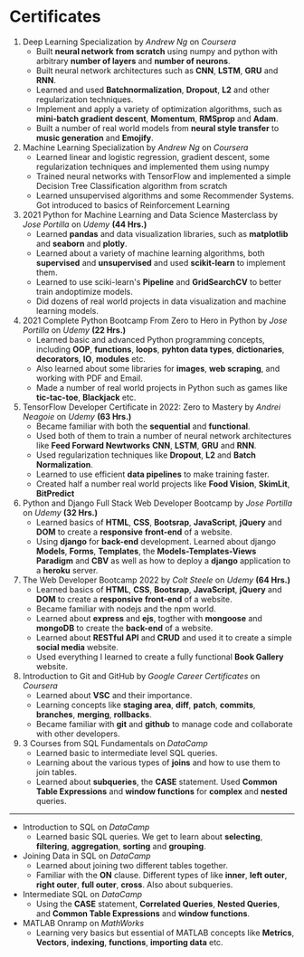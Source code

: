 # Certificates
1. Deep Learning Specialization by *Andrew Ng* on *Coursera* 
   - Built  **neural network** **from scratch** using numpy and python with arbitrary **number of layers** and **number of neurons**.
   - Built neural network architectures such as **CNN**, **LSTM**, **GRU** and **RNN**.
   - Learned and used **Batchnormalization**, **Dropout**, **L2** and other regularization techniques.
   - Implement and apply a variety of optimization algorithms, such as **mini-batch gradient descent**, **Momentum**, **RMSprop** and **Adam**.
   - Built a number of real world models from **neural style transfer** to **music generation** and **Emojify**.
2. Machine Learning Specialization by *Andrew Ng* on *Coursera*
   - Learned linear and logistic regression, gradient descent, some regularization techniques and implemented them using numpy
   - Trained neural networks with TensorFlow and implemented a simple Decision Tree Classification algorithm from scratch
   - Learned unsupervised algorithms and some Recommender Systems. Got introduced to basics of Reinforcement Learning
3. 2021 Python for Machine Learning and Data Science Masterclass by *Jose Portilla* on *Udemy* **(44 Hrs.)**
   - Learned **pandas** and data visualization libraries, such as **matplotlib** and **seaborn** and **plotly**.
   - Learned about a variety of machine learning algorithms, both **supervised** and **unsupervised** and used **scikit-learn** to implement them.
   - Learned to use sciki-learn's **Pipeline** and **GridSearchCV** to better train andoptimize models.
   - Did dozens of real world projects in data visualization and machine learning models.
4. 2021 Complete Python Bootcamp From Zero to Hero in Python by *Jose Portilla* on *Udemy* **(22 Hrs.)**
   - Learned basic and advanced Python programming concepts, including **OOP**, **functions**, **loops**, **pyhton data types**, **dictionaries**, **decorators**, **IO**, **modules** etc.
   - Also learned about some libraries for **images**, **web scraping**, and working with PDF and Email.
   - Made a number of real world projects in Python such as games like **tic-tac-toe**, **Blackjack** etc.
5. TensorFlow Developer Certificate in 2022: Zero to Mastery by *Andrei Neagoie* on *Udemy* **(63 Hrs.)**
   - Became familiar with both the **sequential** and **functional**.
   - Used both of them to train a number of neural network architectures like **Feed Forward Newtworks** **CNN**, **LSTM**, **GRU** and **RNN**.
   - Used regularization techniques like **Dropout**, **L2** and **Batch Normalization**.
   - Learned to use efficient **data pipelines** to make training faster.
   - Created half a number real world projects like **Food Vision**, **SkimLit**, **BitPredict**
6. Python and Django Full Stack Web Developer Bootcamp by *Jose Portilla* on *Udemy* **(32 Hrs.)**
   - Learned basics of **HTML**, **CSS**, **Bootsrap**, **JavaScript**, **jQuery** and **DOM** to create a **responsive** **front-end** of a website.
   - Using **django** for **back-end** development. Learned about django **Models**, **Forms**, **Templates**, the **Models-Templates-Views Paradigm** and **CBV** as well as how to deploy a **django** application to a **heroku** server.
7. The Web Developer Bootcamp 2022 by *Colt Steele* on *Udemy* **(64 Hrs.)**
   - Learned basics of **HTML**, **CSS**, **Bootsrap**, **JavaScript**, **jQuery** and **DOM** to create a **responsive** **front-end** of a website.
   - Became familiar with nodejs and the npm world.
   - Learned about **express** and **ejs**, togther with **mongoose** and **mongoDB** to create the **back-end** of a website.
   - Learned about **RESTful API** and **CRUD** and used it to create a simple **social media** website.
   - Used everything I learned to create a fully functional **Book Gallery** website.
8. Introduction to Git and GitHub by *Google Career Certificates* on *Coursera*
   - Learned about **VSC** and their importance.
   - Learning concepts like **staging area**, **diff**, **patch**, **commits**, **branches**, **merging**, **rollbacks**.
   - Became familiar with **git** and **github** to manage code and collaborate with other developers.
9. 3 Courses from SQL Fundamentals on *DataCamp*
   - Learned basic to intermediate level SQL queries.
   - Learning about the various types of **joins** and how to use them to join tables. 
   - Learned about **subqueries**, the **CASE** statement. Used **Common Table Expressions** and **window functions** for **complex** and **nested** queries.
___

- Introduction to SQL on *DataCamp*
    - Learned basic SQL queries. We get to learn about **selecting**, **filtering**, **aggregation**, **sorting** and **grouping**. 
- Joining Data in SQL on *DataCamp*
    - Learned about joining two different tables together.
    - Familiar with the **ON** clause. Different types of like **inner**, **left outer**, **right outer**, **full outer**, **cross**. Also about subqueries.
- Intermediate SQL on *DataCamp*
    - Using the **CASE** statement, **Correlated Queries**, **Nested Queries**, and **Common Table Expressions** and **window functions**.
- MATLAB Onramp on *MathWorks*
    - Learning very basics but essential of MATLAB concepts like **Metrics**, **Vectors**, **indexing**, **functions**, **importing data** etc.